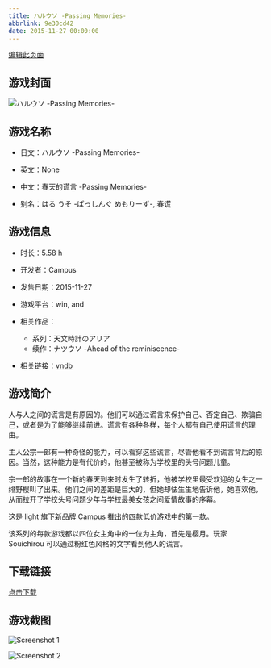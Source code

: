 ```yaml
---
title: ハルウソ -Passing Memories-
abbrlink: 9e30cd42
date: 2015-11-27 00:00:00
---
```

[编辑此页面](https://github.com/ACG-3/ADV3-source/blob/main/source/_posts/games/%E3%83%95%E3%83%AB%E3%82%A6%E3%82%BD%20-Complete%20Four%20Seasons-.md)

## 游戏封面

![ハルウソ -Passing Memories-](https%3A//pan.timero.xyz/onedrive/img_lib_001/%E3%83%95%E3%83%AB%E3%82%A6%E3%82%BD%20-Complete%20Four%20Seasons-_cover.avif)


## 游戏名称

- 日文：ハルウソ -Passing Memories-
- 英文：None
- 中文：春天的谎言 -Passing Memories-

- 别名：はる うそ -ぱっしんぐ めもりーず-, 春谎


## 游戏信息

- 时长：5.58 h
- 开发者：Campus
- 发售日期：2015-11-27
- 游戏平台：win, and
- 相关作品：
   - 系列：天文時計のアリア
   - 续作：ナツウソ -Ahead of the reminiscence-

- 相关链接：[vndb](https://vndb.org/v17978)


## 游戏简介

人与人之间的谎言是有原因的。他们可以通过谎言来保护自己、否定自己、欺骗自己，或者是为了能够继续前进。谎言有各种各样，每个人都有自己使用谎言的理由。

主人公宗一郎有一种奇怪的能力，可以看穿这些谎言，尽管他看不到谎言背后的原因。当然，这种能力是有代价的，他甚至被称为学校里的头号问题儿童。

宗一郎的故事在一个新的春天到来时发生了转折，他被学校里最受欢迎的女生之一绯野樱叫了出来。他们之间的差距是巨大的，但她却怯生生地告诉他，她喜欢他，从而拉开了学校头号问题少年与学校最美女孩之间爱情故事的序幕。



这是 light 旗下新品牌 Campus 推出的四款低价游戏中的第一款。

该系列的每款游戏都以四位女主角中的一位为主角，首先是樱月。玩家 Souichirou 可以通过粉红色风格的文字看到他人的谎言。




## 下载链接

[点击下载](https://pan.timero.xyz/onedrive/adv_lib_001/%E3%83%95%E3%83%AB%E3%82%A6%E3%82%BD%20-Complete%20Four%20Seasons-)


## 游戏截图


![Screenshot 1](https%3A//pan.timero.xyz/onedrive/img_lib_001/%E3%83%95%E3%83%AB%E3%82%A6%E3%82%BD%20-Complete%20Four%20Seasons-_Screenshot_1.avif)

![Screenshot 2](https%3A//pan.timero.xyz/onedrive/img_lib_001/%E3%83%95%E3%83%AB%E3%82%A6%E3%82%BD%20-Complete%20Four%20Seasons-_Screenshot_2.avif)

